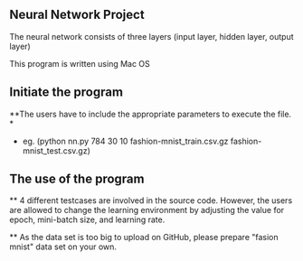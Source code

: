 ## Neural Network Project
The neural network consists of three layers (input layer, hidden layer, output layer)

This program is written using Mac OS


## Initiate the program
**The users have to include the appropriate parameters to execute the file.
*<number of neurons in input layer> <number of neurons in hidden layer> <number of neurons in output layer> <file path to training data> <file path to testing data>
* eg. (python nn.py 784 30 10 fashion-mnist_train.csv.gz fashion-mnist_test.csv.gz)



## The use of the program
** 4 different testcases are involved in the source code. However, the users are allowed to change the learning environment by adjusting the value for epoch, mini-batch size, and learning rate.

** As the data set is too big to upload on GitHub, please prepare "fasion mnist" data set on your own.
